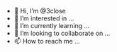 - 👋 Hi, I’m @3close
- 👀 I’m interested in ...
- 🌱 I’m currently learning ...
- 💞️ I’m looking to collaborate on ...
- 📫 How to reach me ...

<!---
3close/3close is a ✨ special ✨ repository because its `README.md` (this file) appears on your GitHub profile.
You can click the Preview link to take a look at your changes.
--->

